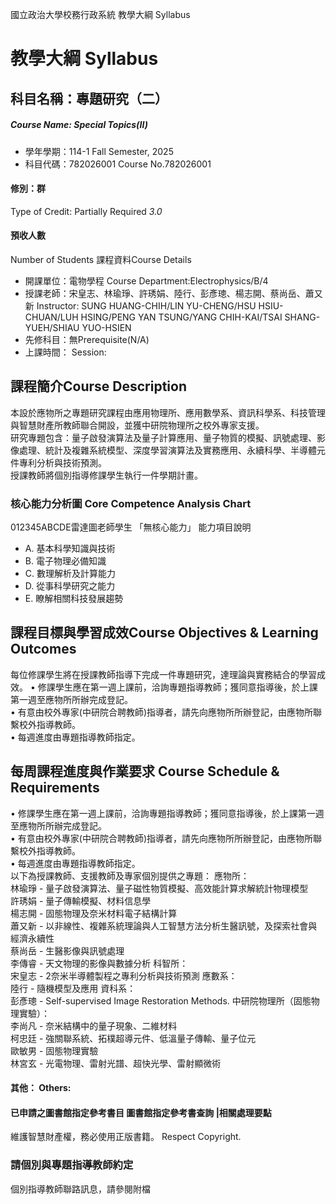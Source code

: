 國立政治大學校務行政系統 教學大綱 Syllabus
# 教學大綱 Syllabus
##  科目名稱：專題研究（二）
#####  Course Name: Special Topics(II)
  * 學年學期：114-1 Fall Semester, 2025 
  * 科目代碼：782026001 Course No.782026001
#### 修別：群
Type of Credit: Partially Required 
_3.0_
#### 預收人數
Number of Students
課程資料Course Details
  * 開課單位：電物學程 Course Department:Electrophysics/B/4 
  * 授課老師：宋皇志、林瑜琤、許琇娟、陸行、彭彥璁、楊志開、蔡尚岳、蕭又新 Instructor: SUNG HUANG-CHIH/LIN YU-CHENG/HSU HSIU-CHUAN/LUH HSING/PENG YAN TSUNG/YANG CHIH-KAI/TSAI SHANG-YUEH/SHIAU YUO-HSIEN 
  * 先修科目：無Prerequisite(N/A)
  * 上課時間： Session: 
##  課程簡介Course Description
本設於應物所之專題研究課程由應用物理所、應用數學系、資訊科學系、科技管理與智慧財產所教師聯合開設，並獲中研院物理所之校外專家支援。  
研究專題包含：量子啟發演算法及量子計算應用、量子物質的模擬、訊號處理、影像處理、統計及複雜系統模型、深度學習演算法及實務應用、永續科學、半導體元件專利分析與技術預測。  
授課教師將個別指導修課學生執行一件學期計畫。
###  核心能力分析圖 Core Competence Analysis Chart
012345ABCDE雷達圖老師學生
「無核心能力」 
能力項目說明
  * A. 基本科學知識與技術
  * B. 電子物理必備知識
  * C. 數理解析及計算能力
  * D. 從事科學研究之能力
  * E. 瞭解相關科技發展趨勢
##  課程目標與學習成效Course Objectives & Learning Outcomes 
每位修課學生將在授課教師指導下完成一件專題研究，達理論與實務結合的學習成效。
• 修課學生應在第一週上課前，洽詢專題指導教師；獲同意指導後，於上課第一週至應物所所辦完成登記。  
• 有意由校外專家(中研院合聘教師)指導者，請先向應物所所辦登記，由應物所聯繫校外指導教師。  
• 每週進度由專題指導教師指定。
##  每周課程進度與作業要求 Course Schedule & Requirements
• 修課學生應在第一週上課前，洽詢專題指導教師；獲同意指導後，於上課第一週至應物所所辦完成登記。  
• 有意由校外專家(中研院合聘教師)指導者，請先向應物所所辦登記，由應物所聯繫校外指導教師。  
• 每週進度由專題指導教師指定。  
以下為授課教師、支援教師及專家個別提供之專題：
應物所：  
林瑜琤 - 量子啟發演算法、量子磁性物質模擬、高效能計算求解統計物理模型  
許琇娟 - 量子傳輸模擬、材料信息學  
楊志開 - 固態物理及奈米材料電子結構計算  
蕭又新 - 以非線性、複雜系統理論與人工智慧方法分析生醫訊號，及探索社會與經濟永續性  
蔡尚岳 - 生醫影像與訊號處理  
李傳睿 - 天文物理的影像與數據分析
科智所：  
宋皇志 - 2奈米半導體製程之專利分析與技術預測
應數系：  
陸行 - 隨機模型及應用
資科系：  
彭彥璁 - Self-supervised Image Restoration Methods.
中研院物理所（固態物理實驗）：  
李尚凡 - 奈米結構中的量子現象、二維材料  
柯忠廷 - 強關聯系統、拓樸超導元件、低溫量子傳輸、量子位元  
歐敏男 - 固態物理實驗  
林宮玄 - 光電物理、雷射光譜、超快光學、雷射顯微術
####  其他： Others:
####  已申請之圖書館指定參考書目  圖書館指定參考書查詢 |相關處理要點
維護智慧財產權，務必使用正版書籍。 Respect Copyright.
### 請個別與專題指導教師約定
個別指導教師聯路訊息，請參閱附檔